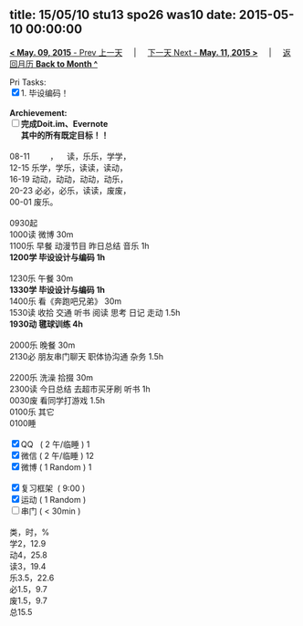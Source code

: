 title: 15/05/10 stu13 spo26 was10
date: 2015-05-10 00:00:00
---
[**< May. 09, 2015** - Prev 上一天](/lifelogs/2015/05/d09.html) &nbsp; &nbsp; | &nbsp; &nbsp; [下一天 Next - **May. 11, 2015 >**](/lifelogs/2015/05/d11.html) &nbsp; &nbsp; |  &nbsp; &nbsp; [返回月历 **Back to Month ^**](/lifelogs/2015/05/index.html)
<br/><div>Pri Tasks:<br clear="none"/><input type="checkbox" checked="true" />1. 毕设编码！</div>	<div><br clear="none"/></div>	<div><strong>Archievement:</strong></div>	<div><strong><input type="checkbox" />完成Doit.im、</strong><strong>Evernote</strong></div>	<div><strong>      其中的</strong><strong>所有</strong><strong>既定目标！！</strong></div>	<div>		<div><br clear="none"/></div>08-11         ，    读，乐乐，学学，<br clear="none"/>12-15 乐学，学乐，读读，读动，<br clear="none"/>16-19 动动，动动，动动，动乐，<br clear="none"/>20-23 必必，必乐，读读，废废，	</div>	<div>00-01 废乐。<br/>		<div><br clear="none"/></div>0930起<br clear="none"/>1000读 微博 30m	</div>	<div>1100乐 早餐 动漫节目 昨日总结 音乐 1h</div>	<div><strong>1200学 </strong><strong>毕设设计与编码</strong><strong> 1h</strong></div>	<div>		<div><br clear="none"/></div>1230乐 午餐 30m	</div>	<div><strong>1330学 </strong><strong>毕设设计与编码</strong><strong> 1h</strong></div>	<div>		<div>1400乐 看《奔跑吧兄弟》 30m</div>		<div>1530读 收拾 交通 听书 阅读 思考 日记 走动 1.5h</div>		<div><b>1930动 毽球训练 4h</b></div>		<div><b><br/></b></div>2000乐 晚餐 30m	</div>	<div>2130必 朋友串门聊天 职体协沟通 杂务 1.5h</div>	<div><br/></div>	<div>2200乐 洗澡 拾掇 30m</div>	<div>2300读 今日总结 去超市买牙刷 听书 1h</div>	<div>0030废 看同学打游戏 1.5h</div>	<div>0100乐 其它</div>	<div>0100睡</div>	<div><br clear="none"/></div>	<div><input type="checkbox" checked="true" />QQ   ( 2 午/临睡 ) 1<br clear="none"/><input type="checkbox" checked="true" />微信 ( 2 午/临睡 ) 12</div>	<div><input type="checkbox" checked="true" />微博 ( 1 Random ) 1</div>	<div><br clear="none"/></div>	<div><input type="checkbox" checked="true" />复习框架  ( 9:00 ) <br clear="none"/></div>	<div><input type="checkbox" checked="true" />运动 ( 1 Random ) </div>	<div><input type="checkbox" />串门 ( < 30min ) </div>	<div>		<div><br clear="none"/></div>类，时，%<br clear="none"/>学2，12.9<br clear="none"/>动4，25.8<br clear="none"/>读3，19.4<br clear="none"/>乐3.5，22.6<br clear="none"/>必1.5，9.7<br clear="none"/>废1.5，9.7<br clear="none"/>总15.5	</div>